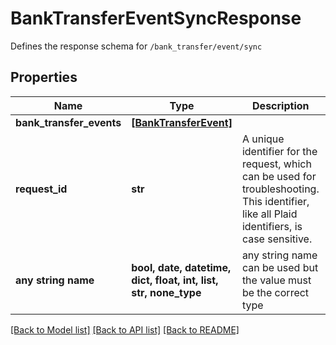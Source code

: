 # BankTransferEventSyncResponse

Defines the response schema for `/bank_transfer/event/sync`

## Properties
Name | Type | Description | Notes
------------ | ------------- | ------------- | -------------
**bank_transfer_events** | [**[BankTransferEvent]**](BankTransferEvent.md) |  | 
**request_id** | **str** | A unique identifier for the request, which can be used for troubleshooting. This identifier, like all Plaid identifiers, is case sensitive. | 
**any string name** | **bool, date, datetime, dict, float, int, list, str, none_type** | any string name can be used but the value must be the correct type | [optional]

[[Back to Model list]](../README.md#documentation-for-models) [[Back to API list]](../README.md#documentation-for-api-endpoints) [[Back to README]](../README.md)


